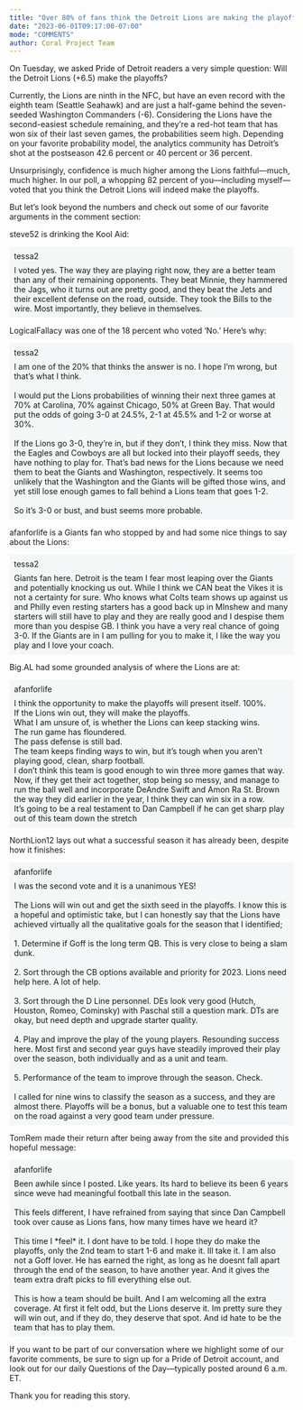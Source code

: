 ```yaml
---
title: "Over 80% of fans think the Detroit Lions are making the playoffs"
date: "2023-06-01T09:17:00-07:00"
mode: "COMMENTS"
author: Coral Project Team
---
```


On Tuesday, we asked Pride of Detroit readers a very simple question: Will the Detroit Lions (+6.5) make the playoffs?

Currently, the Lions are ninth in the NFC, but have an even record with the eighth team (Seattle Seahawk) and are just a half-game behind the seven-seeded Washington Commanders (-6). Considering the Lions have the second-easiest schedule remaining, and they’re a red-hot team that has won six of their last seven games, the probabilities seem high. Depending on your favorite probability model, the analytics community has Detroit’s shot at the postseason 42.6 percent or 40 percent or 36 percent.

Unsurprisingly, confidence is much higher among the Lions faithful—much, much higher. In our poll, a whopping 82 percent of you—including myself—voted that you think the Detroit Lions will indeed make the playoffs.

But let’s look beyond the numbers and check out some of our favorite arguments in the comment section:

steve52 is drinking the Kool Aid:

<div class="coral-comment-embed" style="background-color: #f4f7f7; padding: 8px;" data-commentID=207c9306-a772-4a5f-96ce-563f626f6d15 data-allowReplies="true" data-reactionLabel="Respect"><div style="margin-bottom: 8px;">tessa2</div><div><div>I voted yes. The way they are playing right now, they are a better team than any of their remaining opponents. They beat Minnie, they hammered the Jags, who it turns out are pretty good, and they beat the Jets and their excellent defense on the road, outside. They took the Bills to the wire. Most importantly, they believe in themselves.<br></div></div></div>

LogicalFallacy was one of the 18 percent who voted ‘No.’ Here’s why:

<div class="coral-comment-embed" style="background-color: #f4f7f7; padding: 8px;" data-commentID=7be74b74-81ab-4fd6-af06-494b94b4aa55 data-allowReplies="true" data-reactionLabel="Respect"><div style="margin-bottom: 8px;">tessa2</div><div><div>I am one of the 20% that thinks the answer is no. I hope I’m wrong, but that’s what I think.<br></div><div><br></div><div>I would put the Lions probabilities of winning their next three games at 70% at Carolina, 70% against Chicago, 50% at Green Bay. That would put the odds of going 3-0 at 24.5%, 2-1 at 45.5% and 1-2 or worse at 30%.<br></div><div><br></div><div>If the Lions go 3-0, they’re in, but if they don’t, I think they miss. Now that the Eagles and Cowboys are all but locked into their playoff seeds, they have nothing to play for. That’s bad news for the Lions because we need them to beat the Giants and Washington, respectively. It seems too unlikely that the Washington and the Giants will be gifted those wins, and yet still lose enough games to fall behind a Lions team that goes 1-2.<br></div><div><br></div><div>So it’s 3-0 or bust, and bust seems more probable.<br></div></div></div>

afanforlife is a Giants fan who stopped by and had some nice things to say about the Lions:

<div class="coral-comment-embed" style="background-color: #f4f7f7; padding: 8px;" data-commentID=993c86b6-b9c8-48cc-94e6-aa0df8977868 data-allowReplies="true" data-reactionLabel="Respect"><div style="margin-bottom: 8px;">tessa2</div><div><div>Giants fan here. Detroit is the team I fear most leaping over the Giants and potentially knocking us out. While I think we CAN beat the Vikes it is not a certainty for sure. Who knows what Colts team shows up against us and Philly even resting starters has a good back up in MInshew and many starters will still have to play and they are really good and I despise them more than you despise GB. I think you have a very real chance of going 3-0. If the Giants are in I am pulling for you to make it, I like the way you play and I love your coach.<br></div></div></div>

Big.AL had some grounded analysis of where the Lions are at:

<div class="coral-comment-embed" style="background-color: #f4f7f7; padding: 8px;" data-commentID=a3422f73-5b2d-4302-a395-43d59bdf5475 data-allowReplies="true" data-reactionLabel="Respect"><div style="margin-bottom: 8px;">afanforlife</div><div><div>I think the opportunity to make the playoffs will present itself. 100%.<br></div><div>If the Lions win out, they will make the playoffs.<br></div><div>What I am unsure of, is whether the Lions can keep stacking wins.<br></div><div>The run game has floundered.<br></div><div>The pass defense is still bad.<br></div><div>The team keeps finding ways to win, but it’s tough when you aren’t playing good, clean, sharp football.<br></div><div>I don’t think this team is good enough to win three more games that way.<br></div><div>Now, if they get their act together, stop being so messy, and manage to run the ball well and incorporate DeAndre Swift and Amon Ra St. Brown the way they did earlier in the year, I think they can win six in a row.<br></div><div>It’s going to be a real testament to Dan Campbell if he can get sharp play out of this team down the stretch<br></div></div></div>

NorthLion12 lays out what a successful season it has already been, despite how it finishes:

<div class="coral-comment-embed" style="background-color: #f4f7f7; padding: 8px;" data-commentID=581c060a-7eed-481b-acb5-55ee78edd80e data-allowReplies="true" data-reactionLabel="Respect"><div style="margin-bottom: 8px;">afanforlife</div><div><div>I was the second vote and it is a unanimous YES!<br></div><div><br></div><div>The Lions will win out and get the sixth seed in the playoffs. I know this is a hopeful and optimistic take, but I can honestly say that the Lions have achieved virtually all the qualitative goals for the season that I identified;<br></div><div><br></div><div>1. Determine if Goff is the long term QB. This is very close to being a slam dunk.<br></div><div><br></div><div>2. Sort through the CB options available and priority for 2023. Lions need help here. A lot of help.<br></div><div><br></div><div>3. Sort through the D Line personnel. DEs look very good (Hutch, Houston, Romeo, Cominsky) with Paschal still a question mark. DTs are okay, but need depth and upgrade starter quality.<br></div><div><br></div><div>4. Play and improve the play of the young players. Resounding success here. Most first and second year guys have steadily improved their play over the season, both individually and as a unit and team.<br></div><div><br></div><div>5. Performance of the team to improve through the season. Check.<br></div><div><br></div><div>I called for nine wins to classify the season as a success, and they are almost there. Playoffs will be a bonus, but a valuable one to test this team on the road against a very good team under pressure.<br></div></div></div>

TomRem made their return after being away from the site and provided this hopeful message:

<div class="coral-comment-embed" style="background-color: #f4f7f7; padding: 8px;" data-commentID=d9ad51bf-68a2-45b4-8826-ba3a38b2fd7b data-allowReplies="true" data-reactionLabel="Respect"><div style="margin-bottom: 8px;">afanforlife</div><div><div>Been awhile since I posted. Like years. Its hard to believe its been 6 years since weve had meaningful football this late in the season.<br></div><div><br></div><div>This feels different, I have refrained from saying that since Dan Campbell took over cause as Lions fans, how many times have we heard it?<br></div><div><br></div><div>This time I *feel* it. I dont have to be told. I hope they do make the playoffs, only the 2nd team to start 1-6 and make it. Ill take it. I am also not a Goff lover. He has earned the right, as long as he doesnt fall apart through the end of the season, to have another year. And it gives the team extra draft picks to fill everything else out.<br></div><div><br></div><div>This is how a team should be built. And I am welcoming all the extra coverage. At first it felt odd, but the Lions deserve it. Im pretty sure they will win out, and if they do, they deserve that spot. And id hate to be the team that has to play them.<br></div></div></div>

If you want to be part of our conversation where we highlight some of our favorite comments, be sure to sign up for a Pride of Detroit account, and look out for our daily Questions of the Day—typically posted around 6 a.m. ET.

<div id="coral-comment-embed-shadowRoot-d9ad51bf-68a2-45b4-8826-ba3a38b2fd7b"></div>
      <script type="module">
        const response = await fetch("https://dev2.demo.coral.coralproject.net/api/services/oembed?url=https://coral-party-dev2.netlify.app/posts/comments-roundup/?commentID=d9ad51bf-68a2-45b4-8826-ba3a38b2fd7b&format=xml");
        const { html, embeddedMediaIframeScript } = await response.json();
        const embed = window.document.querySelector("#coral-comment-embed-shadowRoot-d9ad51bf-68a2-45b4-8826-ba3a38b2fd7b");
        const shadowRoot = embed.attachShadow({ mode: "open" });
        shadowRoot.innerHTML = html;
        if (embeddedMediaIframeScript) {
          const iframeHeightScript = window.document.createElement("script");
          iframeHeightScript.innerHTML = embeddedMediaIframeScript;
          shadowRoot.appendChild(iframeHeightScript);
        };
      </script>
      
Thank you for reading this story.

<div id="coral-comment-embed-shadowRoot-a3422f73-5b2d-4302-a395-43d59bdf5475"></div>
      <script type="module">
        const response = await fetch("https://dev2.demo.coral.coralproject.net/api/services/oembed?url=https://coral-party-dev2.netlify.app/posts/comments-roundup/?commentID=a3422f73-5b2d-4302-a395-43d59bdf5475");
        const { html, embeddedMediaIframeScript } = await response.json();
        const embed = window.document.querySelector("#coral-comment-embed-shadowRoot-a3422f73-5b2d-4302-a395-43d59bdf5475");
        const shadowRoot = embed.attachShadow({ mode: "open" });
        shadowRoot.innerHTML = html;
        if (embeddedMediaIframeScript) {
          const iframeHeightScript = window.document.createElement("script");
          iframeHeightScript.innerHTML = embeddedMediaIframeScript;
          shadowRoot.appendChild(iframeHeightScript);
        };
      </script>
